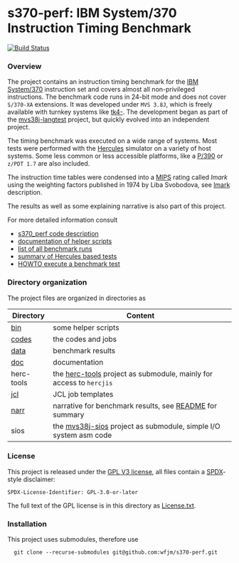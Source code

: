 # s370-perf: IBM System/370 Instruction Timing Benchmark

[![Build Status](https://travis-ci.org/wfjm/s370-perf.svg?branch=master)](https://travis-ci.org/wfjm/s370-perf)

### <a id="overview">Overview</a>
The project contains an instruction timing benchmark for the
[IBM System/370](https://en.wikipedia.org/wiki/IBM_System/370)
instruction set and covers almost all non-privileged instructions. The
benchmark code runs in 24-bit mode and does not cover `S/370-XA` extensions.
It was developed under `MVS 3.8J`, which is freely available with turnkey
systems like [tk4-](http://wotho.ethz.ch/tk4-/).
The development began as part of the
[mvs38j-langtest](https://github.com/wfjm/mvs38j-langtest)
project, but quickly evolved into an independent project.

The timing benchmark was executed on a wide range of systems.
Most tests were performed with the
[Hercules](https://en.wikipedia.org/wiki/Hercules_(emulator)) simulator
on a variety of host systems. Some less common or less accessible  platforms,
like a [P/390](narr/sysinfo_p390.md) or `z/PDT 1.7` are also included.

The instruction time tables were condensed into a
[MIPS](https://en.wikipedia.org/wiki/Instructions_per_second) rating called
_lmark_ using the weighting factors published in 1974 by Liba Svobodova,
see [lmark](doc/s370_perf_mark.md.html#user-content-mix-lmix) description.

The results as well as some explaining narrative is also part of this project.

For more detailed information consult
- [s370_perf code description](doc/s370_perf.md)
- [documentation of helper scripts](doc/README.md)
- [list of all benchmark runs](narr/README.md)
- [summary of Hercules based tests](narr/README_gsum.md)
- [HOWTO execute a benchmark test](doc/HOWTO_execute_benchmark.md)

### Directory organization
The project files are organized in directories as

| Directory | Content |
| --------- | ------- |
| [bin](bin)     | some helper scripts |
| [codes](codes) | the codes and jobs |
| [data](data)   | benchmark results |
| [doc](doc)     | documentation |
| herc-tools     | the [herc-tools](https://github.com/wfjm/herc-tools) project as submodule, mainly for access to `hercjis` |
| [jcl](jcl)     | JCL job templates |
| [narr](narr)   | narrative for benchmark results, see [README](narr/README.md) for summary |
| sios           | the [mvs38j-sios](https://github.com/wfjm/mvs38j-sios) project as submodule, simple I/O system asm code |

### License
This project is released under the 
[GPL V3 license](https://www.gnu.org/licenses/gpl-3.0.html),
all files contain a [SPDX](https://spdx.org/)-style disclaimer:

    SPDX-License-Identifier: GPL-3.0-or-later

The full text of the GPL license is in this directory as
[License.txt](License.txt).

### Installation
This project uses submodules, therefore use
```
  git clone --recurse-submodules git@github.com:wfjm/s370-perf.git
```
